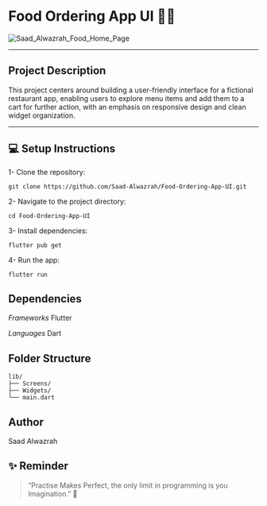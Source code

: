 # Food Ordering App UI 🍔📱

![Saad_Alwazrah_Food_Home_Page](https://github.com/user-attachments/assets/61a37e1a-6b82-4fb5-9e37-a51f82907d77)
     

---

## Project Description

This project centers around building a user-friendly interface for a fictional restaurant app, enabling users to explore menu items and add them to a cart for further action, with an emphasis on responsive design and clean widget organization.


---


## 💻 Setup Instructions

1- Clone the repository:

  ```
  git clone https://github.com/Saad-Alwazrah/Food-Ordering-App-UI.git
  ```

2- Navigate to the project directory:

   ```
   cd Food-Ordering-App-UI
   ```

3- Install dependencies:

   ```
   flutter pub get
   ```

4- Run the app:

   ```
   flutter run
   ```

## Dependencies 

  *Frameworks* 
    Flutter

  *Languages*
     Dart


## Folder Structure

    lib/
    ├── Screens/
    ├── Widgets/
    └── main.dart

## Author 

Saad Alwazrah


## ✨ Reminder

> “Practise Makes Perfect, the only limit in programming is you Imagination.” 🚀
